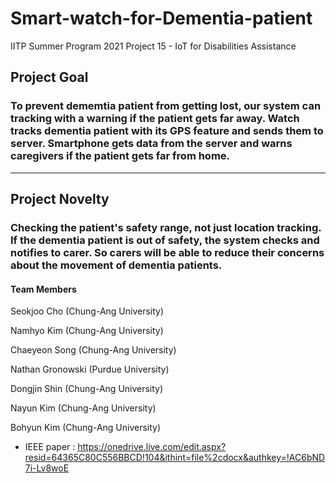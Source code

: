 # Smart-watch-for-Dementia-patient

IITP Summer Program 2021
Project 15  - IoT for Disabilities Assistance
## Project Goal
### To prevent dememtia patient from getting lost, our system can tracking with a warning if the patient gets far away. Watch tracks dementia patient with its GPS feature and sends them to server. Smartphone gets data from the server and warns caregivers if the patient gets far from home.

-----------------
## Project Novelty
### Checking the patient's safety range, not just location tracking. If the dementia patient is out of safety, the system checks and notifies to carer. So carers will be able to reduce their concerns about the movement of dementia patients. 

#### Team Members

  Seokjoo Cho (Chung-Ang University)
  
  Namhyo Kim (Chung-Ang University)
  
  Chaeyeon Song (Chung-Ang University)
  
  Nathan Gronowski (Purdue University)
  
  Dongjin Shin (Chung-Ang University)
  
  Nayun Kim (Chung-Ang University)
  
  Bohyun Kim (Chung-Ang University)
  
 
 
* IEEE paper : <https://onedrive.live.com/edit.aspx?resid=64365C80C556BBCD!104&ithint=file%2cdocx&authkey=!AC6bND7i-Lv8woE>
